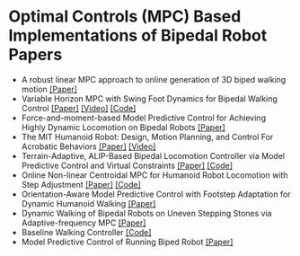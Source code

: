 # Optimal Controls (MPC) Based Implementations of Bipedal Robot Papers

- A robust linear MPC approach to online generation of 3D biped walking motion [[Paper]](https://ieeexplore.ieee.org/document/7363423)
- Variable Horizon MPC with Swing Foot Dynamics for Bipedal Walking Control [[Paper]](https://arxiv.org/pdf/2010.08198.pdf) [[Video]](https://www.youtube.com/watch?v=xzCn1nQiVPI) [[Code]](https://github.com/machines-in-motion/reactive_planners)
- Force-and-moment-based Model Predictive Control for Achieving Highly Dynamic Locomotion on Bipedal Robots [[Paper]](https://arxiv.org/pdf/2104.00065.pdf)
- The MIT Humanoid Robot: Design, Motion Planning, and Control For Acrobatic Behaviors [[Paper]](https://arxiv.org/pdf/2104.09025.pdf) [[Video]](https://www.youtube.com/watch?v=Z9oFlzL0T2s)
- Terrain-Adaptive, ALIP-Based Bipedal Locomotion Controller via Model Predictive Control and Virtual Constraints [[Paper]](https://arxiv.org/pdf/2109.14862.pdf) [[Code]](https://github.com/UMich-BipedLab/cassie_alip_mpc)
- Online Non-linear Centroidal MPC for Humanoid Robot Locomotion with Step Adjustment [[Paper]](https://arxiv.org/pdf/2203.04489.pdf) [[Code]](https://github.com/ami-iit/paper_romualdi_2022_icra_centroidal-mpc-walking)
- Orientation-Aware Model Predictive Control with Footstep Adaptation for Dynamic Humanoid Walking [[Paper]](https://arxiv.org/pdf/2205.15443.pdf)
- Dynamic Walking of Bipedal Robots on Uneven Stepping Stones via Adaptive-frequency MPC [[Paper]](https://arxiv.org/pdf/2209.08664.pdf)
- Baseline Walking Controller [[Code]](https://github.com/isri-aist/BaselineWalkingController)
- Model Predictive Control of Running Biped Robot [[Paper]](https://www.mdpi.com/2076-3417/12/21/11183)

